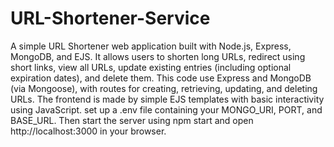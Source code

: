 # URL-Shortener-Service
A simple URL Shortener web application built with Node.js, Express, MongoDB, and EJS. 
It allows users to shorten long URLs, redirect using short links, view all URLs, update existing entries (including optional expiration dates), and delete them. 
This code use Express and MongoDB (via Mongoose), with routes for creating, retrieving, updating, and deleting URLs.
The frontend is made by simple EJS templates with basic interactivity using JavaScript. 
set up a .env file containing your MONGO_URI, PORT, and BASE_URL. Then start the server using npm start and open http://localhost:3000 in your browser.
